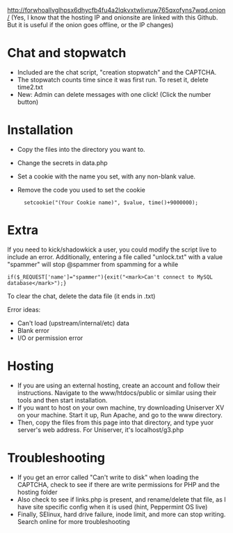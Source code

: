 http://forwhoallvglhpsx6dhycfb4fu4a2lqkvxtwlivruw765qxofyns7wqd.onion/
(Yes, I know that the hosting IP and onionsite are linked with this Github. But it is useful if the onion goes offline, or the IP changes)
# Chat and stopwatch
* Included are the chat script, "creation stopwatch" and the CAPTCHA.
* The stopwatch counts time since it was first run. To reset it, delete time2.txt
* New: Admin can delete messages with one click! (Click the number button)


# Installation
* Copy the files into the directory you want to.
* Change the secrets in data.php
* Set a cookie with the name you set, with any non-blank value.
* Remove the code you used to set the cookie

        setcookie("(Your Cookie name)", $value, time()+9000000);

# Extra
If you need to kick/shadowkick a user, you could modify the script live to include an error.
Additionally, entering a file called "unlock.txt" with a value "spammer" will stop @spammer from spamming for a while
  
    if($_REQUEST['name']="spammer"){exit("<mark>Can't connect to MySQL database</mark>");}
  
To clear the chat, delete the data file (it ends in .txt)

Error ideas:
* Can't load (upstream/internal/etc) data
* Blank error
* I/O or permission error

# Hosting
* If you are using an external hosting, create an account and follow their instructions. Navigate to the www/htdocs/public or similar using their tools and then start installation.
* If you want to host on your own machine, try downloading Uniserver XV on your machine. Start it up, Run Apache, and go to the www directory.
* Then, copy the files from this page into that directory, and type yuor server's web address. For Uniserver, it's localhost/g3.php


# Troubleshooting
* If you get an error called "Can't write to disk" when loading the CAPTCHA, check to see if there are write permissions for PHP and the hosting folder
* Also check to see if links.php is present, and rename/delete that file, as I have site specific config when it is used (hint, Peppermint OS live)
* Finally, SElinux, hard drive failure, inode limit, and more can stop writing. Search online for more troubleshooting
